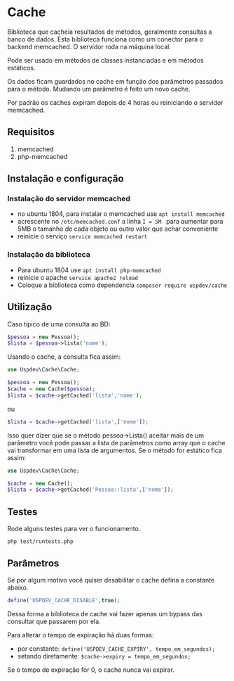 # Cache
Biblioteca que cacheia resultados de métodos, geralmente consultas a banco de dados. Esta biblioteca funciona como um conector para o backend memcached. O servidor roda na máquina local.

Pode ser usado em métodos de classes instanciadas e em métodos estáticos.

Os dados ficam guardados no cache em função dos parâmetros passados para o método. Mudando um parâmetro é feito um novo cache.

Por padrão os caches expiram depois de 4 horas ou reiniciando o servidor memcached.

## Requisitos

1. memcached
2. php-memcached

## Instalação e configuração

### Instalação do servidor memcached
* no ubuntu 1804, para instalar o memcached use ```apt install memcached```
* acrescente no ```/etc/memcached.conf``` a linha ```I = 5M ``` para aumentar para 5MB o tamanho de cada objeto ou outro valor que achar conveniente
* reinicie o serviço ``` service memcached restart ```

### Instalação da biblioteca
* Para ubuntu 1804 use ``` apt install php-memcached ```
* reinicie o apache ``` service apache2 reload ```
* Coloque a biblioteca como dependencia ``` composer require uspdev/cache ```

## Utilização

Caso típico de uma consulta ao BD:

```php
$pessoa = new Pessoa();
$lista = $pessoa->lista('nome');
```

Usando o cache, a consulta fica assim:

```php
use Uspdev\Cache\Cache;

$pessoa = new Pessoa();
$cache = new Cache($pessoa);
$lista = $cache->getCached('lista','nome');
```

ou 

```php
$lista = $cache->getCached('lista',['nome']);
```

Isso quer dizer que se o método pessoa->Lista() aceitar mais de um parâmetro você pode passar a lista de parâmetros como array que o cache vai transformar em uma lista de argumentos.
Se o método for estático fica assim:

```php
use Uspdev\Cache\Cache;

$cache = new Cache();
$lista = $cache->getCached('Pessoa::lista',['nome']);
```

## Testes

Rode alguns testes para ver o funcionamento.

    php test/runtests.php

## Parâmetros

Se por algum motivo você quiser desabilitar o cache defina a constante abaixo.

```php
define('USPDEV_CACHE_DISABLE',true);
```

Dessa forma a biblioteca de cache vai fazer apenas um bypass das consultar que passarem por ela.

Para alterar o tempo de expiração há duas formas:

* por constante:  ```define('USPDEV_CACHE_EXPIRY', tempo_em_segundos);```
* setando diretamente: ```$cache->expiry = tempo_em_segundos;```

Se o tempo de expiração for 0, o cache nunca vai expirar.